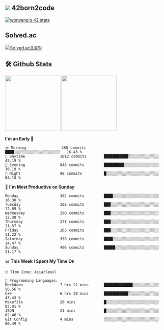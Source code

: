 
## <img src="https://img.shields.io/badge/-000000?style=flat&logo=42&logoColor=white"> 42born2code
[![wonyang's 42 stats](https://badge42.vercel.app/api/v2/cl5nhe5b6007809kydha7ht42/stats?cursusId=21&coalitionId=88)](https://profile.intra.42.fr/users/wonyang)

## Solved.ac
[![Solved.ac프로필](http://mazassumnida.wtf/api/v2/generate_badge?boj=bennyws)](https://solved.ac/bennyws)

## 🛠️ Github Stats
<p>
  <img height="180em" src="https://github-readme-stats-veggie-garden.vercel.app/api?username=gemstoneyang&show_icons=true&include_all_commits=true&bg_color=30,e96443,904e95&title_color=fff&text_color=fff">
  <img height="180em" src="https://github-readme-stats-veggie-garden.vercel.app/api/top-langs/?username=gemstoneyang&layout=compact&bg_color=30,e96443,904e95&title_color=fff&text_color=fff">
</p>

<!--START_SECTION:waka-->
**I'm an Early 🐤** 

```text
🌞 Morning                385 commits         ████░░░░░░░░░░░░░░░░░░░░░   16.43 % 
🌆 Daytime                1012 commits        ███████████░░░░░░░░░░░░░░   43.19 % 
🌃 Evening                848 commits         █████████░░░░░░░░░░░░░░░░   36.19 % 
🌙 Night                  98 commits          █░░░░░░░░░░░░░░░░░░░░░░░░   04.18 % 
```
📅 **I'm Most Productive on Sunday** 

```text
Monday                   382 commits         ████░░░░░░░░░░░░░░░░░░░░░   16.30 % 
Tuesday                  302 commits         ███░░░░░░░░░░░░░░░░░░░░░░   12.89 % 
Wednesday                290 commits         ███░░░░░░░░░░░░░░░░░░░░░░   12.38 % 
Thursday                 271 commits         ███░░░░░░░░░░░░░░░░░░░░░░   11.57 % 
Friday                   263 commits         ███░░░░░░░░░░░░░░░░░░░░░░   11.22 % 
Saturday                 339 commits         ████░░░░░░░░░░░░░░░░░░░░░   14.47 % 
Sunday                   496 commits         █████░░░░░░░░░░░░░░░░░░░░   21.17 % 
```


📊 **This Week I Spent My Time On** 

```text
🕑︎ Time Zone: Asia/Seoul

💬 Programming Languages: 
Markdown                 7 hrs 22 mins       █████████████░░░░░░░░░░░░   50.56 % 
C++                      6 hrs 20 mins       ███████████░░░░░░░░░░░░░░   43.43 % 
Makefile                 26 mins             █░░░░░░░░░░░░░░░░░░░░░░░░   03.01 % 
JSON                     21 mins             █░░░░░░░░░░░░░░░░░░░░░░░░   02.46 % 
Git Config               4 mins              ░░░░░░░░░░░░░░░░░░░░░░░░░   00.49 % 
```


<!--END_SECTION:waka-->
